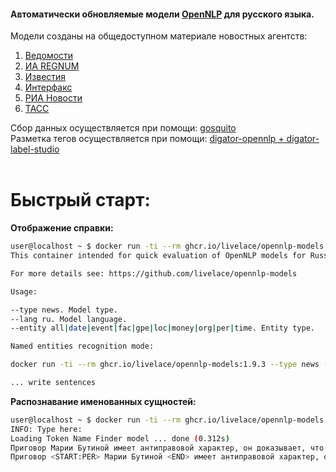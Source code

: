 #### Автоматически обновляемые модели [OpenNLP](https://opennlp.apache.org/) для русского языка.

Модели созданы на общедоступном материале новостных агентств:  
  
1. [Ведомости](https://www.vedomosti.ru/)
2. [ИА REGNUM](https://regnum.ru)  
3. [Известия](https://iz.ru/) 
4. [Интерфакс](http://www.interfax.ru/) 
5. [РИА Новости](https://ria.ru/)
6. [ТАСС](http://tass.ru)  

  

Сбор данных осуществляется при помощи: [gosquito](https://github.com/livelace/gosquito)  
Разметка тегов осуществляется при помощи: [digator-opennlp + digator-label-studio](https://github.com/livelace/digator)  
<br>

# Быстрый старт:

**Отображение справки:**

```bash
user@localhost ~ $ docker run -ti --rm ghcr.io/livelace/opennlp-models:1.9.3
This container intended for quick evaluation of OpenNLP models for Russian language whose based on various news feeds.

For more details see: https://github.com/livelace/opennlp-models

Usage:

--type news. Model type.
--lang ru. Model language.
--entity all|date|event|fac|gpe|loc|money|org|per|time. Entity type.

Named entities recognition mode:

docker run -ti --rm ghcr.io/livelace/opennlp-models:1.9.3 --type news --lang ru --entity all

... write sentences
```

**Распознавание именованных сущностей:**

```bash
user@localhost ~ $ docker run -ti --rm ghcr.io/livelace/opennlp-models:1.9.3 --type news --lang ru --entity all
INFO: Type here: 
Loading Token Name Finder model ... done (0.312s)
Приговор Марии Бутиной имеет антиправовой характер, он доказывает, что США ради геополитических интересов готовы нарушать фундаментальные принципы построения своей правовой системы, заявил РИА Новости председатель комитета Совета Федерации по конституционному законодательству Андрей Клишас.
Приговор <START:PER> Марии Бутиной <END> имеет антиправовой характер, он доказывает, что <START:GPE> США <END> ради геополитических интересов готовы нарушать фундаментальные принципы построения своей правовой системы, заявил <START:ORG> РИА Новости <END> председатель комитета <START:ORG> Совета Федерации <END> по конституционному законодательству <START:PER> Андрей Клишас. <END>
```